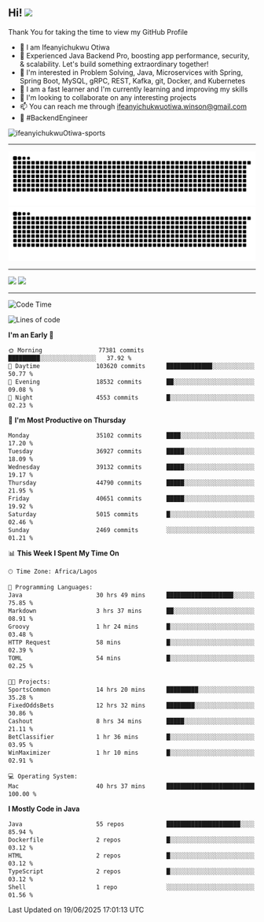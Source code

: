 <!-- BLOG-POST-LIST:START --><!-- BLOG-POST-LIST:END -->

## Hi! <img src="https://media.giphy.com/media/hvRJCLFzcasrR4ia7z/giphy.gif" width="4%"> 

Thank You for taking the time to view my GitHub Profile

- 👋 I am Ifeanyichukwu Otiwa
- 🚀 Experienced Java Backend Pro, boosting app performance, security, & scalability. Let's build something extraordinary together!
- 👀 I'm interested in Problem Solving, Java, Microservices with Spring, Spring Boot, MySQL, gRPC, REST, Kafka, git, Docker, and Kubernetes
- 🌱 I am a fast learner and I'm currently learning and improving my skills
- 💞️ I'm looking to collaborate on any interesting projects
- 📫 You can reach me through ifeanyichukwuotiwa.winson@gmail.com
- 🚀 #BackendEngineer

<p align="left" marginTop="10px"> <img src="https://komarev.com/ghpvc/?username=ifeanyichukwuOtiwa-sports&label=Profile%20views&color=0e75b6&style=for-the-badge" alt="ifeanyichukwuOtiwa-sports" /> </p>

***

<!--🐍📈SNAKEGRAPH / 🌐WEBSITE: https://github.com/Platane/snk -->
![github contribution grid snake animation](https://raw.githubusercontent.com/ifeanyichukwuOtiwa-sports/ifeanyichukwuOtiwa-sports/output/github-contribution-grid-snake-dark.svg#gh-dark-mode-only)![github contribution grid snake animation](https://raw.githubusercontent.com/ifeanyichukwuOtiwa-sports/ifeanyichukwuOtiwa-sports/output/github-contribution-grid-snake.svg#gh-light-mode-only)

***

<p float="left">
  <img float="left" src="https://github-readme-stats.vercel.app/api?username=ifeanyichukwuOtiwa-sports&count_private=true&include_all_commits=true&theme=react&show_icons=true" />
  <img float="right" src="https://github-readme-stats.vercel.app/api/top-langs/?username=ifeanyichukwuOtiwa-sports&layout=compact&show_icons=true&theme=react" /> 
</p>

***



<!--START_SECTION:waka-->
![Code Time](http://img.shields.io/badge/Code%20Time-3%2C852%20hrs%2058%20mins-blue)

![Lines of code](https://img.shields.io/badge/From%20Hello%20World%20I%27ve%20Written-54.6%20million%20lines%20of%20code-blue)

**I'm an Early 🐤** 

```text
🌞 Morning                77381 commits       █████████░░░░░░░░░░░░░░░░   37.92 % 
🌆 Daytime                103620 commits      █████████████░░░░░░░░░░░░   50.77 % 
🌃 Evening                18532 commits       ██░░░░░░░░░░░░░░░░░░░░░░░   09.08 % 
🌙 Night                  4553 commits        █░░░░░░░░░░░░░░░░░░░░░░░░   02.23 % 
```
📅 **I'm Most Productive on Thursday** 

```text
Monday                   35102 commits       ████░░░░░░░░░░░░░░░░░░░░░   17.20 % 
Tuesday                  36927 commits       █████░░░░░░░░░░░░░░░░░░░░   18.09 % 
Wednesday                39132 commits       █████░░░░░░░░░░░░░░░░░░░░   19.17 % 
Thursday                 44790 commits       █████░░░░░░░░░░░░░░░░░░░░   21.95 % 
Friday                   40651 commits       █████░░░░░░░░░░░░░░░░░░░░   19.92 % 
Saturday                 5015 commits        █░░░░░░░░░░░░░░░░░░░░░░░░   02.46 % 
Sunday                   2469 commits        ░░░░░░░░░░░░░░░░░░░░░░░░░   01.21 % 
```


📊 **This Week I Spent My Time On** 

```text
🕑︎ Time Zone: Africa/Lagos

💬 Programming Languages: 
Java                     30 hrs 49 mins      ███████████████████░░░░░░   75.85 % 
Markdown                 3 hrs 37 mins       ██░░░░░░░░░░░░░░░░░░░░░░░   08.91 % 
Groovy                   1 hr 24 mins        █░░░░░░░░░░░░░░░░░░░░░░░░   03.48 % 
HTTP Request             58 mins             █░░░░░░░░░░░░░░░░░░░░░░░░   02.39 % 
TOML                     54 mins             █░░░░░░░░░░░░░░░░░░░░░░░░   02.25 % 

🐱‍💻 Projects: 
SportsCommon             14 hrs 20 mins      █████████░░░░░░░░░░░░░░░░   35.28 % 
FixedOddsBets            12 hrs 32 mins      ████████░░░░░░░░░░░░░░░░░   30.86 % 
Cashout                  8 hrs 34 mins       █████░░░░░░░░░░░░░░░░░░░░   21.11 % 
BetClassifier            1 hr 36 mins        █░░░░░░░░░░░░░░░░░░░░░░░░   03.95 % 
WinMaximizer             1 hr 10 mins        █░░░░░░░░░░░░░░░░░░░░░░░░   02.91 % 

💻 Operating System: 
Mac                      40 hrs 37 mins      █████████████████████████   100.00 % 
```

**I Mostly Code in Java** 

```text
Java                     55 repos            █████████████████████░░░░   85.94 % 
Dockerfile               2 repos             █░░░░░░░░░░░░░░░░░░░░░░░░   03.12 % 
HTML                     2 repos             █░░░░░░░░░░░░░░░░░░░░░░░░   03.12 % 
TypeScript               2 repos             █░░░░░░░░░░░░░░░░░░░░░░░░   03.12 % 
Shell                    1 repo              ░░░░░░░░░░░░░░░░░░░░░░░░░   01.56 % 
```




 Last Updated on 19/06/2025 17:01:13 UTC
<!--END_SECTION:waka-->

<!--
<p align="center">
![trophy](https://github-profile-trophy.vercel.app/?username=ifeanyichukwuOtiwa-sports&theme=onedark) (https://github.com/ryo-ma/github-profile-trophy)
</p>
-->

<!---
ifeanyi-otiwa/ifeanyi-otiwa is a ✨ special ✨ repository because its `README.md` (this file) appears on your GitHub profile.
You can click the Preview link to take a look at your changes.
--->
